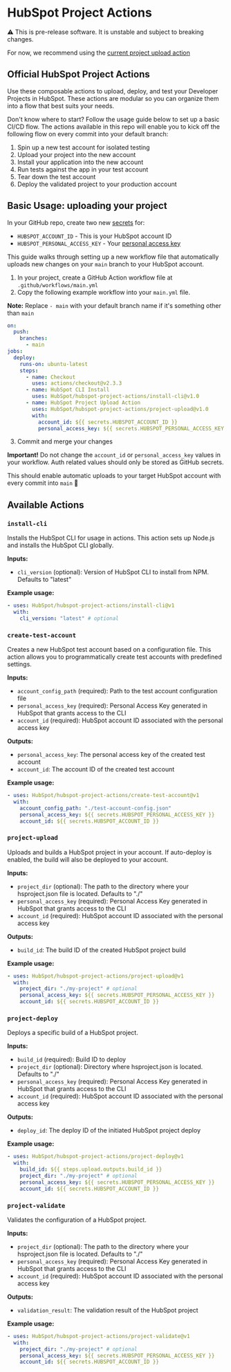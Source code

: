 # HubSpot Project Actions

:warning: This is pre-release software. It is unstable and subject to breaking changes.

For now, we recommend using the [current project upload action](https://github.com/HubSpot/hubspot-project-upload-action)

## Official HubSpot Project Actions

Use these composable actions to upload, deploy, and test your Developer Projects in HubSpot. These actions are modular so you can organize them into a flow that best suits your needs.

Don't know where to start? Follow the usage guide below to set up a basic CI/CD flow. The actions available in this repo will enable you to kick off the following flow on every commit into your default branch:

1. Spin up a new test account for isolated testing
2. Upload your project into the new account
3. Install your application into the new account
4. Run tests against the app in your test account
5. Tear down the test account
6. Deploy the validated project to your production account

## Basic Usage: uploading your project

In your GitHub repo, create two new [secrets](https://docs.github.com/en/free-pro-team@latest/actions/reference/encrypted-secrets#creating-encrypted-secrets-for-a-repository) for:

- `HUBSPOT_ACCOUNT_ID` - This is your HubSpot account ID
- `HUBSPOT_PERSONAL_ACCESS_KEY` - Your [personal access key](https://developers.hubspot.com/docs/cms/personal-cms-access-key)

This guide walks through setting up a new workflow file that automatically uploads new changes on your `main` branch to your HubSpot account.

1. In your project, create a GitHub Action workflow file at `.github/workflows/main.yml`
2. Copy the following example workflow into your `main.yml` file.

**Note:** Replace `- main` with your default branch name if it's something other than `main`

```yaml
on:
  push:
    branches:
      - main
jobs:
  deploy:
    runs-on: ubuntu-latest
    steps:
      - name: Checkout
        uses: actions/checkout@v2.3.3
      - name: HubSpot CLI Install
        uses: HubSpot/hubspot-project-actions/install-cli@v1.0
      - name: HubSpot Project Upload Action
        uses: HubSpot/hubspot-project-actions/project-upload@v1.0
        with:
          account_id: ${{ secrets.HUBSPOT_ACCOUNT_ID }}
          personal_access_key: ${{ secrets.HUBSPOT_PERSONAL_ACCESS_KEY }}
```

3. Commit and merge your changes

**Important!** Do not change the `account_id` or `personal_access_key` values in your workflow. Auth related values should only be stored as GitHub secrets.

This should enable automatic uploads to your target HubSpot account with every commit into `main` 🚀

## Available Actions

### `install-cli`

Installs the HubSpot CLI for usage in actions. This action sets up Node.js and installs the HubSpot CLI globally.

**Inputs:**

- `cli_version` (optional): Version of HubSpot CLI to install from NPM. Defaults to "latest"

**Example usage:**

```yaml
- uses: HubSpot/hubspot-project-actions/install-cli@v1
  with:
    cli_version: "latest" # optional
```

### `create-test-account`

Creates a new HubSpot test account based on a configuration file. This action allows you to programmatically create test accounts with predefined settings.

**Inputs:**

- `account_config_path` (required): Path to the test account configuration file
- `personal_access_key` (required): Personal Access Key generated in HubSpot that grants access to the CLI
- `account_id` (required): HubSpot account ID associated with the personal access key

**Outputs:**

- `personal_access_key`: The personal access key of the created test account
- `account_id`: The account ID of the created test account

**Example usage:**

```yaml
- uses: HubSpot/hubspot-project-actions/create-test-account@v1
  with:
    account_config_path: "./test-account-config.json"
    personal_access_key: ${{ secrets.HUBSPOT_PERSONAL_ACCESS_KEY }}
    account_id: ${{ secrets.HUBSPOT_ACCOUNT_ID }}
```

### `project-upload`

Uploads and builds a HubSpot project in your account. If auto-deploy is enabled, the build will also be deployed to your account.

**Inputs:**

- `project_dir` (optional): The path to the directory where your hsproject.json file is located. Defaults to "./"
- `personal_access_key` (required): Personal Access Key generated in HubSpot that grants access to the CLI
- `account_id` (required): HubSpot account ID associated with the personal access key

**Outputs:**

- `build_id`: The build ID of the created HubSpot project build

**Example usage:**

```yaml
- uses: HubSpot/hubspot-project-actions/project-upload@v1
  with:
    project_dir: "./my-project" # optional
    personal_access_key: ${{ secrets.HUBSPOT_PERSONAL_ACCESS_KEY }}
    account_id: ${{ secrets.HUBSPOT_ACCOUNT_ID }}
```

### `project-deploy`

Deploys a specific build of a HubSpot project.

**Inputs:**

- `build_id` (required): Build ID to deploy
- `project_dir` (optional): Directory where hsproject.json is located. Defaults to "./"
- `personal_access_key` (required): Personal Access Key generated in HubSpot that grants access to the CLI
- `account_id` (required): HubSpot account ID associated with the personal access key

**Outputs:**

- `deploy_id`: The deploy ID of the initiated HubSpot project deploy

**Example usage:**

```yaml
- uses: HubSpot/hubspot-project-actions/project-deploy@v1
  with:
    build_id: ${{ steps.upload.outputs.build_id }}
    project_dir: "./my-project" # optional
    personal_access_key: ${{ secrets.HUBSPOT_PERSONAL_ACCESS_KEY }}
    account_id: ${{ secrets.HUBSPOT_ACCOUNT_ID }}
```

### `project-validate`

Validates the configuration of a HubSpot project.

**Inputs:**

- `project_dir` (optional): The path to the directory where your hsproject.json file is located. Defaults to "./"
- `personal_access_key` (required): Personal Access Key generated in HubSpot that grants access to the CLI
- `account_id` (required): HubSpot account ID associated with the personal access key

**Outputs:**

- `validation_result`: The validation result of the HubSpot project

**Example usage:**

```yaml
- uses: HubSpot/hubspot-project-actions/project-validate@v1
  with:
    project_dir: "./my-project" # optional
    personal_access_key: ${{ secrets.HUBSPOT_PERSONAL_ACCESS_KEY }}
    account_id: ${{ secrets.HUBSPOT_ACCOUNT_ID }}
```
